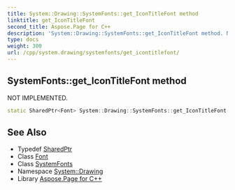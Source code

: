 ```yaml
---
title: System::Drawing::SystemFonts::get_IconTitleFont method
linktitle: get_IconTitleFont
second_title: Aspose.Page for C++
description: 'System::Drawing::SystemFonts::get_IconTitleFont method. NOT IMPLEMENTED in C++.'
type: docs
weight: 300
url: /cpp/system.drawing/systemfonts/get_icontitlefont/
---
```

## SystemFonts::get_IconTitleFont method


NOT IMPLEMENTED.

```cpp
static SharedPtr<Font> System::Drawing::SystemFonts::get_IconTitleFont()
```


## See Also

* Typedef [SharedPtr](../../../system/sharedptr/)
* Class [Font](../../font/)
* Class [SystemFonts](../)
* Namespace [System::Drawing](../../)
* Library [Aspose.Page for C++](../../../)
